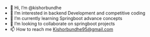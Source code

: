 - 👋 Hi, I’m @kishorbundhe
- 👀 I’m interested in backend Development and competitive coding
- 🌱 I’m currently learning Springboot advance concepts 
- 💞️ I’m looking to collaborate on springboot projects
- 📫 How to reach me Kishorbundhe95@gmail.com

<!---
kishorbundhe/kishorbundhe is a ✨ special ✨ repository because its `README.md` (this file) appears on your GitHub profile.
You can click the Preview link to take a look at your changes.
--->
